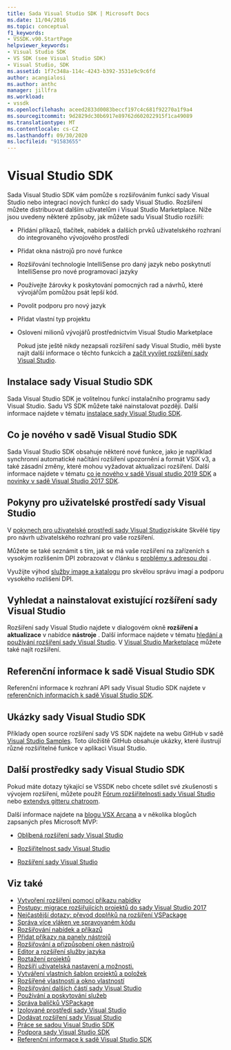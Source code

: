 ```yaml
---
title: Sada Visual Studio SDK | Microsoft Docs
ms.date: 11/04/2016
ms.topic: conceptual
f1_keywords:
- VSSDK.v90.StartPage
helpviewer_keywords:
- Visual Studio SDK
- VS SDK (see Visual Studio SDK)
- Visual Studio, SDK
ms.assetid: 1f7c348a-114c-4243-b392-3531e9c9c6fd
author: acangialosi
ms.author: anthc
manager: jillfra
ms.workload:
- vssdk
ms.openlocfilehash: aceed2833d0083beccf197c4c681f92270a1f9a4
ms.sourcegitcommit: 9d2829dc30b6917e89762d602022915f1ca49089
ms.translationtype: MT
ms.contentlocale: cs-CZ
ms.lasthandoff: 09/30/2020
ms.locfileid: "91583655"
---
```

# <a name="visual-studio-sdk"></a>Visual Studio SDK
Sada Visual Studio SDK vám pomůže s rozšiřováním funkcí sady Visual Studio nebo integrací nových funkcí do sady Visual Studio. Rozšíření můžete distribuovat dalším uživatelům i Visual Studio Marketplace. Níže jsou uvedeny některé způsoby, jak můžete sadu Visual Studio rozšíří:

- Přidání příkazů, tlačítek, nabídek a dalších prvků uživatelského rozhraní do integrovaného vývojového prostředí

- Přidat okna nástrojů pro nové funkce

- Rozšiřování technologie IntelliSense pro daný jazyk nebo poskytnutí IntelliSense pro nové programovací jazyky

- Používejte žárovky k poskytování pomocných rad a návrhů, které vývojářům pomůžou psát lepší kód.

- Povolit podporu pro nový jazyk

- Přidat vlastní typ projektu

- Oslovení milionů vývojářů prostřednictvím Visual Studio Marketplace

  Pokud jste ještě nikdy nezapsali rozšíření sady Visual Studio, měli byste najít další informace o těchto funkcích a [začít vyvíjet rozšíření sady Visual Studio](../extensibility/starting-to-develop-visual-studio-extensions.md).

## <a name="install-the-visual-studio-sdk"></a>Instalace sady Visual Studio SDK
 Sada Visual Studio SDK je volitelnou funkcí instalačního programu sady Visual Studio. Sadu VS SDK můžete také nainstalovat později. Další informace najdete v tématu [instalace sady Visual Studio SDK](../extensibility/installing-the-visual-studio-sdk.md).

## <a name="whats-new-in-the-visual-studio-sdk"></a>Co je nového v sadě Visual Studio SDK
 Sada Visual Studio SDK obsahuje některé nové funkce, jako je například synchronní automatické načítání rozšíření upozornění a formát VSIX v3, a také zásadní změny, které mohou vyžadovat aktualizaci rozšíření. Další informace najdete v tématu [co je nového v sadě Visual studio 2019 SDK](../extensibility/whats-new-visual-studio-2019-sdk.md) a [novinky v sadě Visual Studio 2017 SDK](../extensibility/what-s-new-in-the-visual-studio-2017-sdk.md).

## <a name="visual-studio-user-experience-guidelines"></a>Pokyny pro uživatelské prostředí sady Visual Studio
 V [pokynech pro uživatelské prostředí sady Visual Studio](../extensibility/ux-guidelines/visual-studio-user-experience-guidelines.md)získáte Skvělé tipy pro návrh uživatelského rozhraní pro vaše rozšíření.

 Můžete se také seznámit s tím, jak se má vaše rozšíření na zařízeních s vysokým rozlišením DPI zobrazovat v článku s [problémy s adresou dpi](../extensibility/addressing-dpi-issues2.md) .

 Využijte výhod [služby image a katalogu](../extensibility/image-service-and-catalog.md) pro skvělou správu imagí a podporu vysokého rozlišení DPI.

## <a name="find-and-install-existing-visual-studio-extensions"></a>Vyhledat a nainstalovat existující rozšíření sady Visual Studio
 Rozšíření sady Visual Studio najdete v dialogovém okně **rozšíření a aktualizace** v nabídce **nástroje** . Další informace najdete v tématu [hledání a používání rozšíření sady Visual Studio](../ide/finding-and-using-visual-studio-extensions.md). V [Visual Studio Marketplace](https://marketplace.visualstudio.com/) můžete také najít rozšíření.

## <a name="visual-studio-sdk-reference"></a>Referenční informace k sadě Visual Studio SDK
 Referenční informace k rozhraní API sady Visual Studio SDK najdete v [referenčních informacích k sadě Visual Studio SDK](../extensibility/visual-studio-sdk-reference.md).

## <a name="visual-studio-sdk-samples"></a>Ukázky sady Visual Studio SDK
 Příklady open source rozšíření sady VS SDK najdete na webu GitHub v sadě [Visual Studio Samples](https://github.com/Microsoft/VSSDK-Extensibility-Samples). Toto úložiště GitHub obsahuje ukázky, které ilustrují různé rozšiřitelné funkce v aplikaci Visual Studio.

## <a name="other-visual-studio-sdk-resources"></a>Další prostředky sady Visual Studio SDK
 Pokud máte dotazy týkající se VSSDK nebo chcete sdílet své zkušenosti s vývojem rozšíření, můžete použít [Fórum rozšiřitelnosti sady Visual Studio](https://social.msdn.microsoft.com/Forums/vstudio/home?forum=vsx) nebo [extendvs gitteru chatroom](https://gitter.im/Microsoft/extendvs).

 Další informace najdete na [blogu VSX Arcana](/archive/blogs/vsx/) a v několika blogůch zapsaných přes Microsoft MVP:

- [Oblíbená rozšíření sady Visual Studio](https://scottdorman.blog/2014/10/05/favorite-visual-studio-extensions/)

- [Rozšiřitelnost sady Visual Studio](http://www.visualstudioextensibility.com/overview/vs/)

- [Rozšíření sady Visual Studio](https://blog.slaks.net/2013-10-18/extending-visual-studio-part-1-getting-started/)

## <a name="see-also"></a>Viz také

- [Vytvoření rozšíření pomocí příkazu nabídky](../extensibility/creating-an-extension-with-a-menu-command.md)
- [Postupy: migrace rozšiřujících projektů do sady Visual Studio 2017](../extensibility/how-to-migrate-extensibility-projects-to-visual-studio-2017.md)
- [Nejčastější dotazy: převod doplňků na rozšíření VSPackage](../vs-2015/extensibility/faq-converting-add-ins-to-vspackage-extensions.md?view=vs-2015&preserve-view=true)
- [Správa více vláken ve spravovaném kódu](../extensibility/managing-multiple-threads-in-managed-code.md)
- [Rozšiřování nabídek a příkazů](../extensibility/extending-menus-and-commands.md)
- [Přidat příkazy na panely nástrojů](../extensibility/adding-commands-to-toolbars.md)
- [Rozšiřování a přizpůsobení oken nástrojů](../extensibility/extending-and-customizing-tool-windows.md)
- [Editor a rozšíření služby jazyka](../extensibility/editor-and-language-service-extensions.md)
- [Roztažení projektů](../extensibility/extending-projects.md)
- [Rozšíří uživatelská nastavení a možnosti.](../extensibility/extending-user-settings-and-options.md)
- [Vytváření vlastních šablon projektů a položek](../extensibility/creating-custom-project-and-item-templates.md)
- [Rozšířené vlastnosti a okno vlastností](../extensibility/extending-properties-and-the-property-window.md)
- [Rozšiřování dalších částí sady Visual Studio](../extensibility/extending-other-parts-of-visual-studio.md)
- [Používání a poskytování služeb](../extensibility/using-and-providing-services.md)
- [Správa balíčků VSPackage](../extensibility/managing-vspackages.md)
- [Izolované prostředí sady Visual Studio](https://visualstudio.microsoft.com/vs/older-downloads/isolated-shell/)
- [Dodávat rozšíření sady Visual Studio](../extensibility/shipping-visual-studio-extensions.md)
- [Práce se sadou Visual Studio SDK](../extensibility/internals/inside-the-visual-studio-sdk.md)
- [Podpora sady Visual Studio SDK](../extensibility/support-for-the-visual-studio-sdk.md)
- [Referenční informace k sadě Visual Studio SDK](../extensibility/visual-studio-sdk-reference.md)
